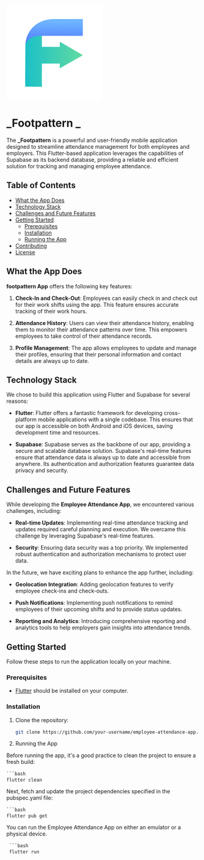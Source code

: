 
![Logo](./press-kit/logo.png)
# _Footpattern _

The **_Footpattern** is a powerful and user-friendly mobile application designed to streamline attendance management for both employees and employers. This Flutter-based application leverages the capabilities of Supabase as its backend database, providing a reliable and efficient solution for tracking and managing employee attendance.

## Table of Contents

- [What the App Does](#what-the-app-does)
- [Technology Stack](#technology-stack)
- [Challenges and Future Features](#challenges-and-future-features)
- [Getting Started](#getting-started)
  - [Prerequisites](#prerequisites)
  - [Installation](#installation)
  - [Running the App](#running-the-app)
- [Contributing](#contributing)
- [License](#license)

## What the App Does

**footpattern App** offers the following key features:

1. **Check-In and Check-Out**: Employees can easily check in and check out for their work shifts using the app. This feature ensures accurate tracking of their work hours.

2. **Attendance History**: Users can view their attendance history, enabling them to monitor their attendance patterns over time. This empowers employees to take control of their attendance records.

3. **Profile Management**: The app allows employees to update and manage their profiles, ensuring that their personal information and contact details are always up to date.

## Technology Stack

We chose to build this application using Flutter and Supabase for several reasons:

- **Flutter**: Flutter offers a fantastic framework for developing cross-platform mobile applications with a single codebase. This ensures that our app is accessible on both Android and iOS devices, saving development time and resources.

- **Supabase**: Supabase serves as the backbone of our app, providing a secure and scalable database solution. Supabase's real-time features ensure that attendance data is always up to date and accessible from anywhere. Its authentication and authorization features guarantee data privacy and security.

## Challenges and Future Features

While developing the **Employee Attendance App**, we encountered various challenges, including:

- **Real-time Updates**: Implementing real-time attendance tracking and updates required careful planning and execution. We overcame this challenge by leveraging Supabase's real-time features.

- **Security**: Ensuring data security was a top priority. We implemented robust authentication and authorization mechanisms to protect user data.

In the future, we have exciting plans to enhance the app further, including:

- **Geolocation Integration**: Adding geolocation features to verify employee check-ins and check-outs.

- **Push Notifications**: Implementing push notifications to remind employees of their upcoming shifts and to provide status updates.

- **Reporting and Analytics**: Introducing comprehensive reporting and analytics tools to help employers gain insights into attendance trends.

## Getting Started

Follow these steps to run the application locally on your machine.

### Prerequisites

- [Flutter](https://flutter.dev/) should be installed on your computer.

### Installation

1. Clone the repository:

   ```bash
   git clone https://github.com/your-username/employee-attendance-app.git
   
2. Running the App
   
Before running the app, it's a good practice to clean the project to ensure a fresh build:

    ```bash
    flutter clean

Next, fetch and update the project dependencies specified in the pubspec.yaml file:

    ```bash
    flutter pub get 

You can run the Employee Attendance App on either an emulator or a physical device.

     ```bash
     flutter run



